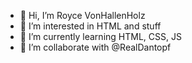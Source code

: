 - 👋 Hi, I’m Royce VonHallenHolz
- 👀 I’m interested in HTML and stuff
- 🌱 I’m currently learning HTML, CSS, JS
- 💞️ I’m collaborate with @RealDantopf

<!---
LazyTorch/LazyTorch is a ✨ special ✨ repository because its `README.md` (this file) appears on your GitHub profile.
You can click the Preview link to take a look at your changes.
--->
